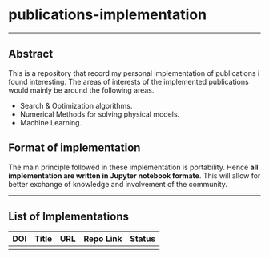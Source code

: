 # publications-implementation
------------------------
## Abstract
This is a repository that record my personal implementation of publications i found interesting. The areas of interests of the implemented publications would mainly be around the following areas.
- Search  & Optimization algorithms.
- Numerical Methods for solving physical models.
- Machine Learning.

## Format of implementation
The main principle followed in these implementation is portability. Hence **all implementation are written in Jupyter notebook formate**. This will allow for better exchange of knowledge and involvement of the community.

--------------------
## List of Implementations
| DOI | Title | URL | Repo Link | Status |
| --- | ----- | --- | --------- | ------ |
|     |       |     |           |        |
